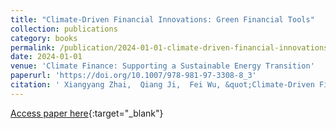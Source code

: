 ```yaml
---
title: "Climate-Driven Financial Innovations: Green Financial Tools"
collection: publications
category: books
permalink: /publication/2024-01-01-climate-driven-financial-innovations-green-financial-tools
date: 2024-01-01
venue: 'Climate Finance: Supporting a Sustainable Energy Transition'
paperurl: 'https://doi.org/10.1007/978-981-97-3308-8_3'
citation: ' Xiangyang Zhai,  Qiang Ji,  Fei Wu, &quot;Climate-Driven Financial Innovations: Green Financial Tools.&quot; Climate Finance: Supporting a Sustainable Energy Transition, 2024.'
---
```

[Access paper here](https://doi.org/10.1007/978-981-97-3308-8_3){:target="_blank"}
